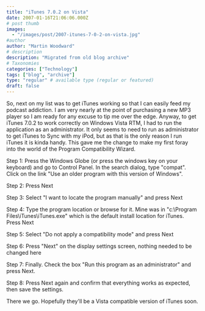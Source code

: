 ```yaml
---
title: "iTunes 7.0.2 on Vista"
date: 2007-01-16T21:06:06.000Z
# post thumb
images:
  - "/images/post/2007-itunes-7-0-2-on-vista.jpg"
#author
author: "Martin Woodward"
# description
description: "Migrated from old blog archive"
# Taxonomies
categories: ["Technology"]
tags: ["blog", "archive"]
type: "regular" # available type (regular or featured)
draft: false
---
```


So, next on my list was to get iTunes working so that I can easily feed my podcast addiction.  I am very nearly at the point of purchasing a new MP3 player so I am ready for any excuse to tip me over the edge.  Anyway, to get iTunes 7.0.2 to work correctly on Windows Vista RTM, I had to run the application as an administrator.  It only seems to need to run as administrator to get iTunes to Sync with my iPod, but as that is the only reason I run iTunes it is kinda handy.  This gave me the change to make my first foray into the world of the Program Compatibility Wizard. 

[](http://www.woodwardweb.com/WindowsLiveWriter/iTunes7.0.2onVista_1288F/itunes_step1%5B3%5D.png)Step 1:  Press the Windows Globe (or press the windows key on your keyboard) and go to Control Panel.  In the search dialog, type "compat".  Click on the link "Use an older program with this version of Windows". 

Step 2:  Press Next 

Step 3: Select "I want to locate the program manually" and press Next 

Step 4:  Type the program location or browse for it.  Mine was in "c:\Program Files\iTunes\iTunes.exe" which is the default install location for iTunes.  Press Next 

Step 5:  Select "Do not apply a compatibility mode" and press Next 

Step 6:  Press "Next" on the display settings screen, nothing needed to be changed here 

Step 7:  Finally.  Check the box "Run this program as an administrator" and press Next. 

Step 8:  Press Next again and confirm that everything works as expected, then save the settings.   

There we go.  Hopefully they'll be a Vista compatible version of iTunes soon.